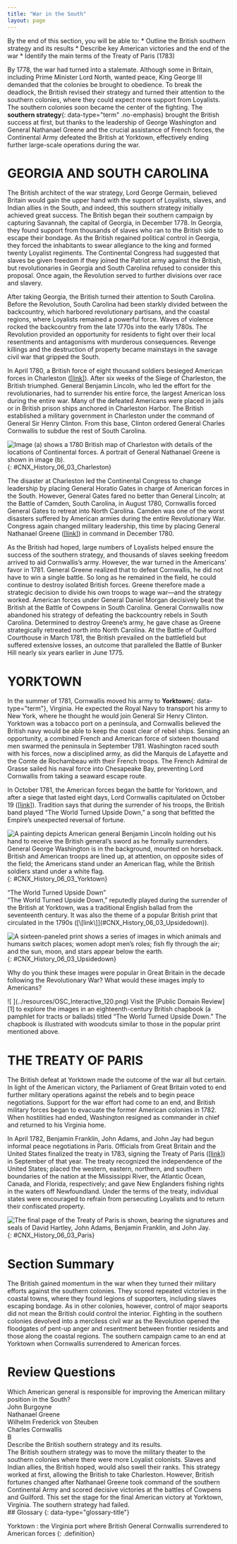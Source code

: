 ```yaml
---
title: "War in the South"
layout: page
---
```



<div data-type="abstract" markdown="1">
By the end of this section, you will be able to:
* Outline the British southern strategy and its results
* Describe key American victories and the end of the war
* Identify the main terms of the Treaty of Paris (1783)

</div>

By 1778, the war had turned into a stalemate. Although some in Britain, including Prime Minister Lord North, wanted peace, King George III demanded that the colonies be brought to obedience. To break the deadlock, the British revised their strategy and turned their attention to the southern colonies, where they could expect more support from Loyalists. The southern colonies soon became the center of the fighting. The **southern strategy**{: data-type="term" .no-emphasis} brought the British success at first, but thanks to the leadership of George Washington and General Nathanael Greene and the crucial assistance of French forces, the Continental Army defeated the British at Yorktown, effectively ending further large-scale operations during the war.

# GEORGIA AND SOUTH CAROLINA

The British architect of the war strategy, Lord George Germain, believed Britain would gain the upper hand with the support of Loyalists, slaves, and Indian allies in the South, and indeed, this southern strategy initially achieved great success. The British began their southern campaign by capturing Savannah, the capital of Georgia, in December 1778. In Georgia, they found support from thousands of slaves who ran to the British side to escape their bondage. As the British regained political control in Georgia, they forced the inhabitants to swear allegiance to the king and formed twenty Loyalist regiments. The Continental Congress had suggested that slaves be given freedom if they joined the Patriot army against the British, but revolutionaries in Georgia and South Carolina refused to consider this proposal. Once again, the Revolution served to further divisions over race and slavery.

After taking Georgia, the British turned their attention to South Carolina. Before the Revolution, South Carolina had been starkly divided between the backcountry, which harbored revolutionary partisans, and the coastal regions, where Loyalists remained a powerful force. Waves of violence rocked the backcountry from the late 1770s into the early 1780s. The Revolution provided an opportunity for residents to fight over their local resentments and antagonisms with murderous consequences. Revenge killings and the destruction of property became mainstays in the savage civil war that gripped the South.

In April 1780, a British force of eight thousand soldiers besieged American forces in Charleston ([\[link\]](#CNX_History_06_03_Charleston)). After six weeks of the Siege of Charleston, the British triumphed. General Benjamin Lincoln, who led the effort for the revolutionaries, had to surrender his entire force, the largest American loss during the entire war. Many of the defeated Americans were placed in jails or in British prison ships anchored in Charleston Harbor. The British established a military government in Charleston under the command of General Sir Henry Clinton. From this base, Clinton ordered General Charles Cornwallis to subdue the rest of South Carolina.

 ![Image (a) shows a 1780 British map of Charleston with details of the locations of Continental forces. A portrait of General Nathanael Greene is shown in image (b).](../resources/CNX_History_06_03_Charleston.jpg "This 1780 map of Charleston (a), which shows details of the Continental defenses, was probably drawn by British engineers in anticipation of the attack on the city. The Siege of Charleston was one of a series of defeats for the Continental forces in the South, which led the Continental Congress to place General Nathanael Greene (b), shown here in a 1783 portrait by Charles Wilson Peale, in command in late 1780. Greene led his troops to two crucial victories."){: #CNX_History_06_03_Charleston}

The disaster at Charleston led the Continental Congress to change leadership by placing General Horatio Gates in charge of American forces in the South. However, General Gates fared no better than General Lincoln; at the Battle of Camden, South Carolina, in August 1780, Cornwallis forced General Gates to retreat into North Carolina. Camden was one of the worst disasters suffered by American armies during the entire Revolutionary War. Congress again changed military leadership, this time by placing General Nathanael Greene ([\[link\]](#CNX_History_06_03_Charleston)) in command in December 1780.

As the British had hoped, large numbers of Loyalists helped ensure the success of the southern strategy, and thousands of slaves seeking freedom arrived to aid Cornwallis’s army. However, the war turned in the Americans’ favor in 1781. General Greene realized that to defeat Cornwallis, he did not have to win a single battle. So long as he remained in the field, he could continue to destroy isolated British forces. Greene therefore made a strategic decision to divide his own troops to wage war—and the strategy worked. American forces under General Daniel Morgan decisively beat the British at the Battle of Cowpens in South Carolina. General Cornwallis now abandoned his strategy of defeating the backcountry rebels in South Carolina. Determined to destroy Greene’s army, he gave chase as Greene strategically retreated north into North Carolina. At the Battle of Guilford Courthouse in March 1781, the British prevailed on the battlefield but suffered extensive losses, an outcome that paralleled the Battle of Bunker Hill nearly six years earlier in June 1775.

# YORKTOWN

In the summer of 1781, Cornwallis moved his army to **Yorktown**{: data-type="term"}, Virginia. He expected the Royal Navy to transport his army to New York, where he thought he would join General Sir Henry Clinton. Yorktown was a tobacco port on a peninsula, and Cornwallis believed the British navy would be able to keep the coast clear of rebel ships. Sensing an opportunity, a combined French and American force of sixteen thousand men swarmed the peninsula in September 1781. Washington raced south with his forces, now a disciplined army, as did the Marquis de Lafayette and the Comte de Rochambeau with their French troops. The French Admiral de Grasse sailed his naval force into Chesapeake Bay, preventing Lord Cornwallis from taking a seaward escape route.

In October 1781, the American forces began the battle for Yorktown, and after a siege that lasted eight days, Lord Cornwallis capitulated on October 19 ([\[link\]](#CNX_History_06_03_Yorktown)). Tradition says that during the surrender of his troops, the British band played “The World Turned Upside Down,” a song that befitted the Empire’s unexpected reversal of fortune.

 ![A painting depicts American general Benjamin Lincoln holding out his hand to receive the British general&#x2019;s sword as he formally surrenders. General George Washington is in the background, mounted on horseback. British and American troops are lined up, at attention, on opposite sides of the field; the Americans stand under an American flag, while the British soldiers stand under a white flag.](../resources/CNX_History_06_03_Yorktown.jpg "The 1820 painting above, by John Trumbull, is titled Surrender of Lord Cornwallis, but Cornwallis actually sent his general, Charles O&#x2019;Hara, to perform the ceremonial surrendering of the sword. The painting depicts General Benjamin Lincoln holding out his hand to receive the sword. General George Washington is in the background on the brown horse, since he refused to accept the sword from anyone but Cornwallis himself."){: #CNX_History_06_03_Yorktown}

<div data-type="note" data-has-label="true" class="note history defining-american" data-label="Defining American" markdown="1">
<div data-type="title" class="title">
“The World Turned Upside Down”
</div>
“The World Turned Upside Down,” reputedly played during the surrender of the British at Yorktown, was a traditional English ballad from the seventeenth century. It was also the theme of a popular British print that circulated in the 1790s ([\[link\]](#CNX_History_06_03_Upsidedown)).

![A sixteen-paneled print shows a series of images in which animals and humans switch places; women adopt men&#x2019;s roles; fish fly through the air; and the sun, moon, and stars appear below the earth.](../resources/CNX_History_06_03_Upsidedown.jpg "In many of the images in this popular print, entitled &#x201C;The World Turned Upside Down or the Folly of Man,&#x201D; animals and humans have switched places. In one, children take care of their parents, while in another, the sun, moon, and stars appear below the earth."){: #CNX_History_06_03_Upsidedown}


Why do you think these images were popular in Great Britain in the decade following the Revolutionary War? What would these images imply to Americans?

</div>

<div data-type="note" data-has-label="true" class="note history click-and-explore" data-label="Click and Explore" markdown="1">
<span data-type="media" data-alt=" "> ![ ](../resources/OSC_Interactive_120.png) </span>
Visit the [Public Domain Review][1] to explore the images in an eighteenth-century British chapbook (a pamphlet for tracts or ballads) titled “The World Turned Upside Down.” The chapbook is illustrated with woodcuts similar to those in the popular print mentioned above.

</div>

# THE TREATY OF PARIS

The British defeat at Yorktown made the outcome of the war all but certain. In light of the American victory, the Parliament of Great Britain voted to end further military operations against the rebels and to begin peace negotiations. Support for the war effort had come to an end, and British military forces began to evacuate the former American colonies in 1782. When hostilities had ended, Washington resigned as commander in chief and returned to his Virginia home.

In April 1782, Benjamin Franklin, John Adams, and John Jay had begun informal peace negotiations in Paris. Officials from Great Britain and the United States finalized the treaty in 1783, signing the Treaty of Paris ([\[link\]](#CNX_History_06_03_Paris)) in September of that year. The treaty recognized the independence of the United States; placed the western, eastern, northern, and southern boundaries of the nation at the Mississippi River, the Atlantic Ocean, Canada, and Florida, respectively; and gave New Englanders fishing rights in the waters off Newfoundland. Under the terms of the treaty, individual states were encouraged to refrain from persecuting Loyalists and to return their confiscated property.

 ![The final page of the Treaty of Paris is shown, bearing the signatures and seals of David Hartley, John Adams, Benjamin Franklin, and John Jay.](../resources/CNX_History_06_03_Paris.jpg "The last page of the Treaty of Paris, signed on September 3, 1783, contained the signatures and seals of representatives for both the British and the Americans. From right to left, the seals pictured belong to David Hartley, who represented Great Britain, and John Adams, Benjamin Franklin, and John Jay for the Americans."){: #CNX_History_06_03_Paris}

# Section Summary

The British gained momentum in the war when they turned their military efforts against the southern colonies. They scored repeated victories in the coastal towns, where they found legions of supporters, including slaves escaping bondage. As in other colonies, however, control of major seaports did not mean the British could control the interior. Fighting in the southern colonies devolved into a merciless civil war as the Revolution opened the floodgates of pent-up anger and resentment between frontier residents and those along the coastal regions. The southern campaign came to an end at Yorktown when Cornwallis surrendered to American forces.

# Review Questions

<div data-type="exercise" class="exercise">
<div data-type="problem" class="problem" markdown="1">
Which American general is responsible for improving the American military position in the South? <div data-type="list" data-list-type="enumerated" data-number-style="upper-alpha">
<div data-type="item">
John Burgoyne
</div>
<div data-type="item">
Nathanael Greene
</div>
<div data-type="item">
Wilhelm Frederick von Steuben
</div>
<div data-type="item">
Charles Cornwallis
</div>
</div>

</div>
<div data-type="solution" class="solution" markdown="1">
B

</div>
</div>

<div data-type="exercise" class="exercise">
<div data-type="problem" class="problem" markdown="1">
Describe the British southern strategy and its results.

</div>
<div data-type="solution" class="solution" markdown="1">
The British southern strategy was to move the military theater to the southern colonies where there were more Loyalist colonists. Slaves and Indian allies, the British hoped, would also swell their ranks. This strategy worked at first, allowing the British to take Charleston. However, British fortunes changed after Nathanael Greene took command of the southern Continental Army and scored decisive victories at the battles of Cowpens and Guilford. This set the stage for the final American victory at Yorktown, Virginia. The southern strategy had failed.

</div>
</div>

<div data-type="glossary" markdown="1">
## Glossary
{: data-type="glossary-title"}

Yorktown
: the Virginia port where British General Cornwallis surrendered to American forces
{: .definition}

</div>



[1]: http://openstaxcollege.org/l/worldupside
